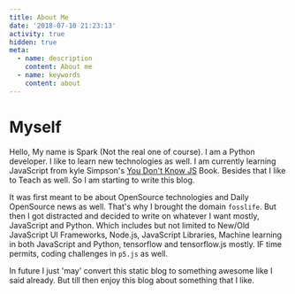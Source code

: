 ```yaml
---
title: About Me
date: '2018-07-10 21:23:13'
activity: true
hidden: true
meta:
  - name: description
    content: About me
  - name: keywords
    content: about
---
```


# Myself

Hello, My name is Spark (Not the real one of course). I am a Python developer. I like to learn new technologies as well. I am currently
learning JavaScript from kyle Simpson's [You Don't Know JS](https://github.com/getify/You-Dont-Know-JS) Book. Besides that I like to 
Teach as well. So I am starting to write this blog. 

It was first meant to be about OpenSource technologies and Daily OpenSource news as well. That's why I brought the domain `fosslife`. 
But then I got distracted and decided to write on whatever I want mostly, JavaScript and Python. Which includes but not limited to
New/Old JavaScript UI Frameworks, Node.js, JavaScript Libraries, Machine learning in both JavaScript and Python, tensorflow and 
tensorflow.js mostly. IF time permits, coding challenges in `p5.js` as well. 

In future I just 'may' convert this static blog to something awesome like I said already. But till then enjoy this blog about something
that I like.